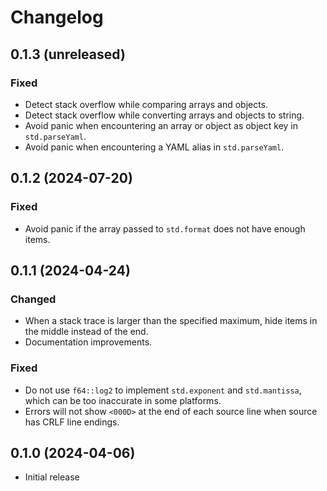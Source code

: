 # Changelog

## 0.1.3 (unreleased)

### Fixed

- Detect stack overflow while comparing arrays and objects.
- Detect stack overflow while converting arrays and objects to string.
- Avoid panic when encountering an array or object as object key in
  `std.parseYaml`.
- Avoid panic when encountering a YAML alias in `std.parseYaml`.

## 0.1.2 (2024-07-20)

### Fixed

- Avoid panic if the array passed to `std.format` does not have enough items.

## 0.1.1 (2024-04-24)

### Changed

- When a stack trace is larger than the specified maximum, hide items in the
  middle instead of the end.
- Documentation improvements.

### Fixed

- Do not use `f64::log2` to implement `std.exponent` and `std.mantissa`, which
  can be too inaccurate in some platforms.
- Errors will not show `<000D>` at the end of each source line when source has
  CRLF line endings.

## 0.1.0 (2024-04-06)

- Initial release
